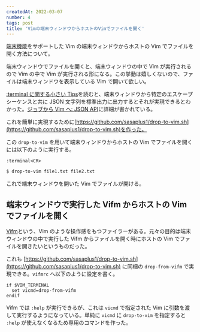 ```yaml
---
createdAt: 2022-03-07
number: 4
tags: post
title: 'Vimの端末ウィンドウからホストのVimでファイルを開く'
---
```


[端末機能](https://vim-jp.org/vimdoc-ja/terminal.html)をサポートした Vim の端末ウィンドウからホストの Vim でファイルを開く方法について。

端末ウィンドウでファイルを開くと、端末ウィンドウの中で Vim が実行されるので Vim の中で Vim が実行される形になる。この挙動は嬉しくないので、ファイルは端末ウィンドウを表示している Vim で開いて欲しい。

[:terminal に関する小さい Tips](https://qiita.com/mattn/items/e99e5dc7c4054ba25e7d)を読むと、端末ウィンドウから特定のエスケープシーケンスと共に JSON 文字列を標準出力に出力するとそれが実現できるとわかった。[ジョブから Vim へ: JSON API](https://vim-jp.org/vimdoc-ja/terminal.html#terminal-api)に詳細が書かれている。

これを簡単に実現するために[https://github.com/sasaplus1/drop-to-vim.sh](https://github.com/sasaplus1/drop-to-vim.sh)を作った。

この `drop-to-vim` を用いて端末ウィンドウからホストの Vim でファイルを開くには以下のように実行する。

```vim
:terminal<CR>
```

```bash
$ drop-to-vim file1.txt file2.txt
```

これで端末ウィンドウを開いた Vim でファイルが開ける。

## 端末ウィンドウで実行した Vifm からホストの Vim でファイルを開く

[Vifm](https://vifm.info/)という、Vim のような操作感をもつファイラーがある。元々の目的は端末ウィンドウの中で実行した Vifm からファイルを開く時にホストの Vim でファイルを開きたいというものだった。

これも [https://github.com/sasaplus1/drop-to-vim.sh](https://github.com/sasaplus1/drop-to-vim.sh) に同梱の `drop-from-vifm` で実現できる。`vifmrc` へ以下のように設定を書く。

```vim
if $VIM_TERMINAL
  set vicmd=drop-from-vifm
endif
```

Vifm では `:help` が実行できるが、これは `vicmd` で指定された Vim に引数を渡して実行するようになっている。単純に `vicmd` に `drop-to-vim` を指定すると `:help` が使えなくなるため専用のコマンドを作った。
